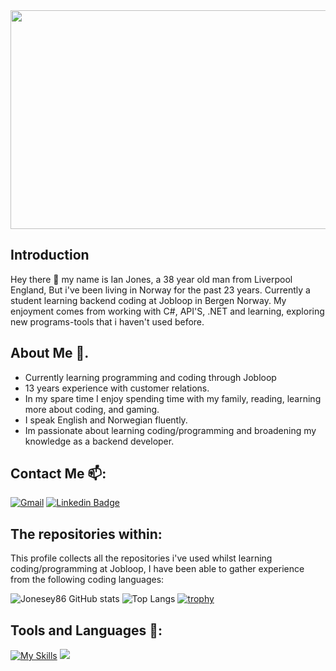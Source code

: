 <img src="https://images.unsplash.com/photo-1529101091764-c3526daf38fe?q=80&w=1933&auto=format&fit=crop&ixlib=rb-4.0.3&ixid=M3wxMjA3fDB8MHxwaG90by1wYWdlfHx8fGVufDB8fHx8fA%3D%3D" width="1400" height="350"/>

## Introduction 
Hey there 👋 my name is Ian Jones, a 38 year old man from Liverpool England, But i've been living in Norway for the past 23 years. Currently a student learning backend coding at Jobloop in Bergen Norway. My enjoyment comes from working with C#, API'S, .NET and learning, exploring new programs-tools that i haven't used before.

## About Me 💬.
- Currently learning programming and coding through Jobloop
- 13 years experience with customer relations.
- In my spare time I enjoy spending time with my family, reading, learning more about coding, and gaming.
- I speak English and Norwegian fluently.
- Im passionate about learning coding/programming and broadening my knowledge as a backend developer.

## Contact Me 📫:
<a href="mailto:irj082024@gmail.com"><img src="https://img.shields.io/badge/Gmail-D14836?style=for-the-badge&logo=gmail&logoColor=white" alt="Gmail"></a>
[![Linkedin Badge](https://img.shields.io/badge/LinkedIn-blue?style=for-the-badge&logo=linkedin&logoColor=white)](https://www.linkedin.com/in/jones-ian-787b9a96)

## The repositories within:
This profile collects all the repositories i've used whilst learning coding/programming at Jobloop, I have been able to gather experience from the following coding languages:

![Jonesey86 GitHub stats](https://github-readme-stats.vercel.app/api?username=Jonesey86&show_icons=true&theme=transparent)
![Top Langs](https://github-readme-stats.vercel.app/api/top-langs/?username=Jonesey86&layout=compact)
[![trophy](https://github-profile-trophy.vercel.app/?username=Jonesey86)](https://github.com/ryo-ma/github-profile-trophy)


## Tools and Languages 🌱:
[![My Skills](https://skillicons.dev/icons?i=cs,html,dotnet,github,js,vscode,css,unreal,git,windows,azure,figma&theme=dark)](https://skillicons.dev)
![](https://komarev.com/ghpvc/?username=Jonesey86)





<!--
**Jonesey86/Jonesey86** is a ✨ _special_ ✨ repository because its `README.md` (this file) appears on your GitHub profile.

Here are some ideas to get you started:

- 🔭 I’m currently working on ...
- 🌱 I’m currently learning ...
- 👯 I’m looking to collaborate on ...
- 🤔 I’m looking for help with ...
- 💬 Ask me about ...
- 📫 How to reach me: ...
- 😄 Pronouns: ...
- ⚡ Fun fact: ...
-->
